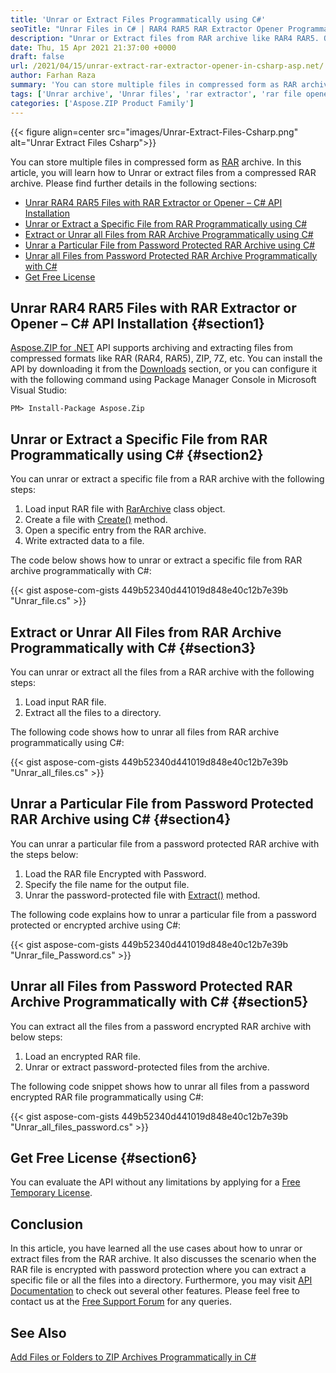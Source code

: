 ```yaml
---
title: 'Unrar or Extract Files Programmatically using C#'
seoTitle: "Unrar Files in C# | RAR4 RAR5 RAR Extractor Opener Programmatically"
description: "Unrar or Extract files from RAR archive like RAR4 RAR5. Open Extract password protected encrypted secured RAR file programmatically C#. Extractor Opener."
date: Thu, 15 Apr 2021 21:37:00 +0000
draft: false
url: /2021/04/15/unrar-extract-rar-extractor-opener-in-csharp-asp.net/
author: Farhan Raza
summary: 'You can store multiple files in compressed form as RAR archive. In this article, you will learn how to Unrar or extract files from a compressed RAR archive. Please find further details in the following sections.'
tags: ['Unrar archive', 'Unrar files', 'rar extractor', 'rar file opener', 'rar opener', 'unrar in C#']
categories: ['Aspose.ZIP Product Family']
---
```




{{< figure align=center src="images/Unrar-Extract-Files-Csharp.png" alt="Unrar Extract Files Csharp">}}


You can store multiple files in compressed form as [RAR][1] archive. In this article, you will learn how to Unrar or extract files from a compressed RAR archive. Please find further details in the following sections:

*   [Unrar RAR4 RAR5 Files with RAR Extractor or Opener – C# API Installation][2]
*   [Unrar or Extract a Specific File from RAR Programmatically using C#][3]
*   [Extract or Unrar all Files from RAR Archive Programmatically using C#][4]
*   [Unrar a Particular File from Password Protected RAR Archive using C#][5]
*   [Unrar all Files from Password Protected RAR Archive Programmatically with C#][6]
*   [Get Free License][7]

## Unrar RAR4 RAR5 Files with RAR Extractor or Opener – C# API Installation {#section1}

[Aspose.ZIP for .NET][8] API supports archiving and extracting files from compressed formats like RAR (RAR4, RAR5), ZIP, 7Z, etc. You can install the API by downloading it from the [Downloads][9] section, or you can configure it with the following command using Package Manager Console in Microsoft Visual Studio:

```
PM> Install-Package Aspose.Zip
```

## Unrar or Extract a Specific File from RAR Programmatically using C# {#section2}

You can unrar or extract a specific file from a RAR archive with the following steps:

1.  Load input RAR file with [RarArchive][10] class object.
2.  Create a file with [Create()][11] method.
3.  Open a specific entry from the RAR archive.
4.  Write extracted data to a file.

The code below shows how to unrar or extract a specific file from RAR archive programmatically with C#:

{{< gist aspose-com-gists 449b52340d441019d848e40c12b7e39b "Unrar_file.cs" >}}

## Extract or Unrar All Files from RAR Archive Programmatically with C# {#section3}

You can unrar or extract all the files from a RAR archive with the following steps:

1.  Load input RAR file.
2.  Extract all the files to a directory.

The following code shows how to unrar all files from RAR archive programmatically using C#:

{{< gist aspose-com-gists 449b52340d441019d848e40c12b7e39b "Unrar_all_files.cs" >}}

## Unrar a Particular File from Password Protected RAR Archive using C# {#section4}

You can unrar a particular file from a password protected RAR archive with the steps below:

1.  Load the RAR file Encrypted with Password.
2.  Specify the file name for the output file.
3.  Unrar the password-protected file with [Extract()][12] method.

The following code explains how to unrar a particular file from a password protected or encrypted archive using C#:

{{< gist aspose-com-gists 449b52340d441019d848e40c12b7e39b "Unrar_file_Password.cs" >}}

## Unrar all Files from Password Protected RAR Archive Programmatically with C# {#section5}

You can extract all the files from a password encrypted RAR archive with below steps:

1.  Load an encrypted RAR file.
2.  Unrar or extract password-protected files from the archive.

The following code snippet shows how to unrar all files from a password encrypted RAR file programmatically using C#:

{{< gist aspose-com-gists 449b52340d441019d848e40c12b7e39b "Unrar_all_files_password.cs" >}}

## Get Free License {#section6}

You can evaluate the API without any limitations by applying for a [Free Temporary License][13].

## Conclusion

In this article, you have learned all the use cases about how to unrar or extract files from the RAR archive. It also discusses the scenario when the RAR file is encrypted with password protection where you can extract a specific file or all the files into a directory. Furthermore, you may visit [API Documentation][14] to check out several other features. Please feel free to contact us at the [Free Support Forum][15] for any queries.

## See Also

[Add Files or Folders to ZIP Archives Programmatically in C#][16]




[1]: https://docs.fileformat.com/compression/rar/
[2]: #section1
[3]: #section2
[4]: #section3
[5]: #section4
[6]: #section5
[7]: #section6
[8]: https://products.aspose.com/zip/net
[9]: https://downloads.aspose.com/zip/net
[10]: https://apireference.aspose.com/zip/net/aspose.zip.rar/rararchive
[11]: https://docs.microsoft.com/en-us/dotnet/api/system.io.file.create?view=net-5.0
[12]: https://apireference.aspose.com/zip/net/aspose.zip.rar/rararchiveentry/methods/extract/index
[13]: https://purchase.aspose.com/temporary-license
[14]: https://docs.aspose.com/zip/net/
[15]: https://forum.aspose.com/c/zip
[16]: https://blog.aspose.com/2020/04/22/create-zip-archives-add-files-or-folders-to-zip-in-csharp-asp.net/





